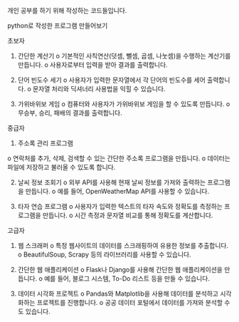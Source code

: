 개인 공부를 하기 위해 작성하는 코드들입니다.

python로 작성한 프로그램 만들어보기

초보자

1.	간단한 계산기
o	기본적인 사칙연산(덧셈, 뺄셈, 곱셈, 나눗셈)을 수행하는 계산기를 만듭니다.
o	사용자로부터 입력을 받아 결과를 출력합니다.

2.	단어 빈도수 세기
o	사용자가 입력한 문자열에서 각 단어의 빈도수를 세어 출력합니다.
o	문자열 처리와 딕셔너리 사용법을 익힐 수 있습니다.

3.	가위바위보 게임
o	컴퓨터와 사용자가 가위바위보 게임을 할 수 있도록 만듭니다.
o	무승부, 승리, 패배의 결과를 출력합니다.

중급자

1.	주소록 관리 프로그램

o	연락처를 추가, 삭제, 검색할 수 있는 간단한 주소록 프로그램을 만듭니다.
o	데이터는 파일에 저장하고 불러올 수 있도록 합니다.

2.	날씨 정보 조회기
o	외부 API를 사용해 현재 날씨 정보를 가져와 출력하는 프로그램을 만듭니다.
o	예를 들어, OpenWeatherMap API를 사용할 수 있습니다.

3.	타자 연습 프로그램
o	사용자가 입력한 텍스트의 타자 속도와 정확도를 측정하는 프로그램을 만듭니다.
o	시간 측정과 문자열 비교를 통해 정확도를 계산합니다.

고급자

1.	웹 스크래퍼
o	특정 웹사이트의 데이터를 스크래핑하여 유용한 정보를 추출합니다.
o	BeautifulSoup, Scrapy 등의 라이브러리를 사용할 수 있습니다.

2.	간단한 웹 애플리케이션
o	Flask나 Django를 사용해 간단한 웹 애플리케이션을 만듭니다.
o	예를 들어, 블로그 시스템, To-Do 리스트 등을 만들 수 있습니다.

3.	데이터 시각화 프로젝트
o	Pandas와 Matplotlib을 사용해 데이터를 분석하고 시각화하는 프로젝트를 진행합니다.
o	공공 데이터 포털에서 데이터를 가져와 분석할 수도 있습니다.

